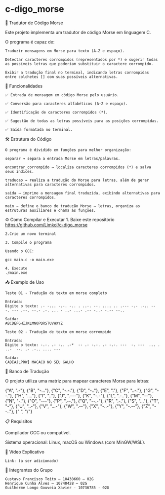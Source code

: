 # c-digo_morse

🔡 Tradutor de Código Morse

Este projeto implementa um tradutor de código Morse em linguagem C.

O programa é capaz de:

    Traduzir mensagens em Morse para texto (A–Z e espaço).

    Detectar caracteres corrompidos (representados por *) e sugerir todas as possíveis letras que poderiam substituir o caractere corrompido.

    Exibir a tradução final no terminal, indicando letras corrompidas entre colchetes [] com suas possíveis alternativas.

📌 Funcionalidades

    ✅ Entrada de mensagem em código Morse pelo usuário.

    ✅ Conversão para caracteres alfabéticos (A–Z e espaço).

    ✅ Identificação de caracteres corrompidos (*).

    ✅ Sugestão de todas as letras possíveis para as posições corrompidas.

    ✅ Saída formatada no terminal.

🛠️ Estrutura do Código

    O programa é dividido em funções para melhor organização:

    separar → separa a entrada Morse em letras/palavras.

    encontrar_corrompido → localiza caracteres corrompidos (*) e salva seus índices.

    traducao → realiza a tradução do Morse para letras, além de gerar alternativas para caracteres corrompidos.

    saida → imprime a mensagem final traduzida, exibindo alternativas para caracteres corrompidos.

    main → define o banco de tradução Morse ↔ letras, organiza as estruturas auxiliares e chama as funções.

⚙️ Como Compilar e Executar
    1. Baixe este repositório
    https://github.com/Limkol/c-digo_morse

    2.Crie um novo terminal

    3. Compile o programa

    Usando o GCC:

    gcc main.c -o main.exe

    4. Execute
    ./main.exe

📥 Exemplo de Uso

    Teste 01 - Tradução de texto em morse completo

    Entrada:
    Digite o texto: .- -... -.-. -.. . ..-. --. .... .. .--- -.- .-.. -- -. --- .--. --.- .-. ... - ..- ...- .-- -..- -.-- --..

    Saída:
    ABCDEFGHIJKLMNOPQRSTUVWXYZ

    Teste 02 - Tradução de texto em morse corrompido

    Entrada:
    Digite o texto: -.-. .- -.. .-*  -- .- -.-. .- -.-. ---  -. ---  ... . ..-  --. .- .-.. .... ---

    Saída:
    CAD[AJLPRW] MACACO NO SEU GALHO

🧩 Banco de Tradução

  O projeto utiliza uma matriz para mapear caracteres Morse para letras:

  {"A", ".-"},   {"B", "-..."}, {"C", "-.-."}, {"D", "-.."},
  {"E", "."},    {"F", "..-."}, {"G", "--."},  {"H", "...."},
  {"I", ".."},   {"J", ".---"}, {"K", "-.-"},  {"L", ".-.."},
  {"M", "--"},   {"N", "-."},   {"O", "---"},  {"P", ".--."},
  {"Q", "--.-"}, {"R", ".-."},  {"S", "..."},  {"T", "-"},
  {"U", "..-"},  {"V", "...-"}, {"W", ".--"},  {"X", "-..-"},
  {"Y", "-.--"}, {"Z", "--.."}, {" ", "/"}

📋 Requisitos

  Compilador GCC ou compatível.

  Sistema operacional: Linux, macOS ou Windows (com MinGW/WSL).

🎥 Vídeo Explicativo

    Link: (a ser adicionado)

👥 Integrantes do Grupo

    Gustavo Francisco Toito – 10438660 – 02G
    Henrique Cunha Alves – 10740428 – 02G
    Guilherme Longo Gouveia Xavier - 10736785 - 02G
